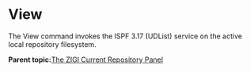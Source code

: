 # View

The View command invokes the ISPF 3.17 \(UDList\) service on the active local repository filesystem.

**Parent topic:**[The ZIGI Current Repository Panel](zOS_ISPF_Git_Interface_Users_Guide_V3R0_the_zigi_current_repository_panel.html)


